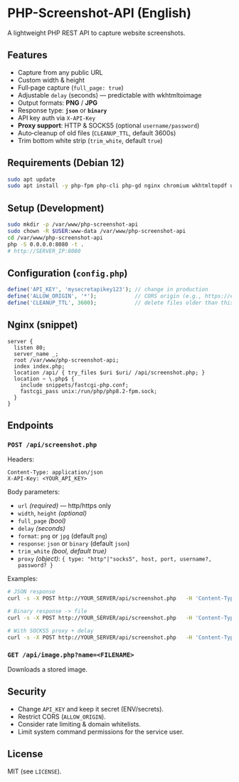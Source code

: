 # PHP-Screenshot-API (English)

A lightweight PHP REST API to capture website screenshots.

## Features
- Capture from any public URL
- Custom width & height
- Full‑page capture (`full_page: true`)
- Adjustable `delay` (seconds) — predictable with wkhtmltoimage
- Output formats: **PNG** / **JPG**
- Response type: **`json`** or **`binary`**
- API key auth via `X-API-Key`
- **Proxy support**: HTTP & SOCKS5 (optional `username/password`)
- Auto‑cleanup of old files (`CLEANUP_TTL`, default 3600s)
- Trim bottom white strip (`trim_white`, default `true`)

## Requirements (Debian 12)
```bash
sudo apt update
sudo apt install -y php-fpm php-cli php-gd nginx chromium wkhtmltopdf unzip curl jq
```

## Setup (Development)
```bash
sudo mkdir -p /var/www/php-screenshot-api
sudo chown -R $USER:www-data /var/www/php-screenshot-api
cd /var/www/php-screenshot-api
php -S 0.0.0.0:8080 -t .
# http://SERVER_IP:8080
```

## Configuration (`config.php`)
```php
define('API_KEY', 'mysecretapikey123'); // change in production
define('ALLOW_ORIGIN', '*');            // CORS origin (e.g., https://example.com)
define('CLEANUP_TTL', 3600);            // delete files older than this (seconds)
```

## Nginx (snippet)
```nginx
server {
  listen 80;
  server_name _;
  root /var/www/php-screenshot-api;
  index index.php;
  location /api/ { try_files $uri $uri/ /api/screenshot.php; }
  location ~ \.php$ {
    include snippets/fastcgi-php.conf;
    fastcgi_pass unix:/run/php/php8.2-fpm.sock;
  }
}
```

## Endpoints

### `POST /api/screenshot.php`
Headers:
```
Content-Type: application/json
X-API-Key: <YOUR_API_KEY>
```

Body parameters:
- `url` *(required)* — http/https only
- `width`, `height` *(optional)*
- `full_page` *(bool)*
- `delay` *(seconds)*
- `format`: `png` or `jpg` (default `png`)
- `response`: `json` or `binary` (default `json`)
- `trim_white` *(bool, default true)*
- `proxy` *(object)*: `{ type: "http"|"socks5", host, port, username?, password? }`

Examples:
```bash
# JSON response
curl -s -X POST http://YOUR_SERVER/api/screenshot.php   -H 'Content-Type: application/json' -H 'X-API-Key: mysecretapikey123'   -d '{"url":"https://example.com","response":"json"}' | jq .

# Binary response -> file
curl -s -X POST http://YOUR_SERVER/api/screenshot.php   -H 'Content-Type: application/json' -H 'X-API-Key: mysecretapikey123'   -d '{"url":"https://example.com","format":"png","response":"binary"}'   -o screenshot.png

# With SOCKS5 proxy + delay
curl -s -X POST http://YOUR_SERVER/api/screenshot.php   -H 'Content-Type: application/json' -H 'X-API-Key: mysecretapikey123'   -d '{"url":"https://example.com","full_page":true,"delay":3,"proxy":{"type":"socks5","host":"127.0.0.1","port":1080}}' | jq .
```

### `GET /api/image.php?name=<FILENAME>`
Downloads a stored image.

## Security
- Change `API_KEY` and keep it secret (ENV/secrets).
- Restrict CORS (`ALLOW_ORIGIN`).
- Consider rate limiting & domain whitelists.
- Limit system command permissions for the service user.

## License
MIT (see `LICENSE`).
